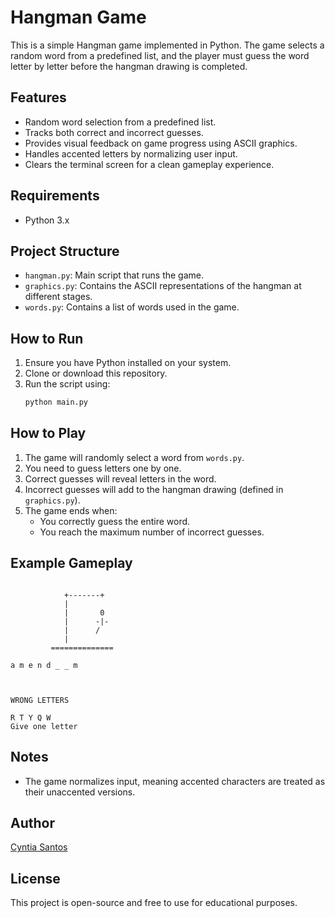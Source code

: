# Hangman Game

This is a simple Hangman game implemented in Python. The game selects a random word from a predefined list, and the player must guess the word letter by letter before the hangman drawing is completed.

## Features
- Random word selection from a predefined list.
- Tracks both correct and incorrect guesses.
- Provides visual feedback on game progress using ASCII graphics.
- Handles accented letters by normalizing user input.
- Clears the terminal screen for a clean gameplay experience.

## Requirements
- Python 3.x

## Project Structure
- `hangman.py`: Main script that runs the game.
- `graphics.py`: Contains the ASCII representations of the hangman at different stages.
- `words.py`: Contains a list of words used in the game.

## How to Run
1. Ensure you have Python installed on your system.
2. Clone or download this repository.
3. Run the script using:
   ```sh
   python main.py
   ```

## How to Play
1. The game will randomly select a word from `words.py`.
2. You need to guess letters one by one.
3. Correct guesses will reveal letters in the word.
4. Incorrect guesses will add to the hangman drawing (defined in `graphics.py`).
5. The game ends when:
   - You correctly guess the entire word.
   - You reach the maximum number of incorrect guesses.

## Example Gameplay
```

            +-------+
            |       
            |       0
            |      -|-
            |      /
            |
         ==============
        
a m e n d _ _ m 



WRONG LETTERS

R T Y Q W 
Give one letter

```

## Notes
- The game normalizes input, meaning accented characters are treated as their unaccented versions.

## Author
[Cyntia Santos](https://www.instagram.com/sra.cy_/)

## License
This project is open-source and free to use for educational purposes.

